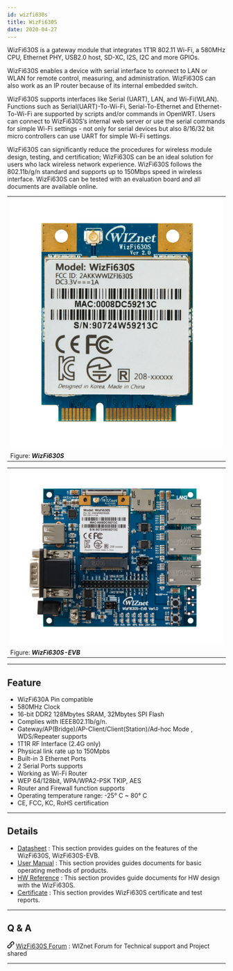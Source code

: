 ```yaml
---
id: wizfi630s
title: WizFi630S
date: 2020-04-27
---
```


WizFi630S is a gateway module that integrates 1T1R 802.11 Wi-Fi, a
580MHz CPU, Ethernet PHY, USB2.0 host, SD-XC, I2S, I2C and more GPIOs.

WizFi630S enables a device with serial interface to connect to LAN or
WLAN for remote control, measuring, and administration. WizFi630S can
also work as an IP router because of its internal embedded switch.

WizFi630S supports interfaces like Serial (UART), LAN, and Wi-Fi(WLAN).
Functions such as Serial(UART)-To-Wi-Fi, Serial-To-Ethernet and
Ethernet-To-Wi-Fi are supported by scripts and/or commands in OpenWRT.
Users can connect to WizFi630S’s internal web server or use the serial
commands for simple Wi-Fi settings - not only for serial devices but
also 8/16/32 bit micro controllers can use UART for simple Wi-Fi
settings.

WizFi630S can significantly reduce the procedures for wireless module
design, testing, and certification; WizFi630S can be an ideal solution
for users who lack wireless network experience. WizFi630S follows the
802.11b/g/n standard and supports up to 150Mbps speed in wireless
interface. WizFi630S can be tested with an evaluation board and all
documents are available online.


|                                                             |
| ----------------------------------------------------------- |
| ![WizFi630S](/img/products/wizfi630s/500k_wizfi630s_top.png) |
| Figure: ***WizFi630S***                                     |

|                                                                     |
| ------------------------------------------------------------------- |
| ![WizFi630S-EVB](/img/products/wizfi630s/500k_wizfi630s_evb_top.png) |
| Figure: ***WizFi630S-EVB***                                         |

-----


## Feature

  - WizFi630A Pin compatible
  - 580MHz Clock
  - 16-bit DDR2 128Mbytes SRAM, 32Mbytes SPI Flash
  - Complies with IEEE802.11b/g/n.
  - Gateway/AP(Bridge)/AP-Client/Client(Station)/Ad-hoc Mode ,
    WDS/Repeater supports 
  - 1T1R RF Interface (2.4G only)
  - Physical link rate up to 150Mpbs 
  - Built-in 3 Ethernet Ports
  - 2 Serial Ports supports 
  - Working as Wi-Fi Router 
  - WEP 64/128bit, WPA/WPA2-PSK TKIP, AES
  - Router and Firewall function supports
  - Operating temperature range: -25° C \~ 80° C
  - CE, FCC, KC, RoHS certification

-----


## Details

  - [Datasheet](Datasheet.md)
    : This section provides guides on the features of the WizFi630S,
    WizFi630S-EVB.
  - [User Manual](User_Guide.md)
    : This section provides guides documents for basic operating methods
    of products.
  - [HW Reference](HW_Reference.md)
    : This section provides guide documents for HW design with the
    WizFi630S.
  - [Certificate](Certificate.md)
    : This section provides WizFi630S certificate and test reports.

-----


## Q & A

![](/img/link.png) [WizFi630S
Forum](https://forum.wiznet.io/c/wifi-module) : WIZnet Forum for
Technical support and Project shared

-----
